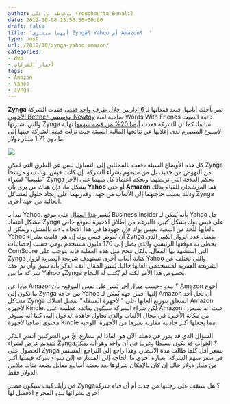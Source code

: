 ```yaml
---
author: يوغرطة بن علي (Youghourta Benali)
date: 2012-10-08 23:50:50+00:00
draft: false
title: 'أيهما سيشتري Zynga؟ Yahoo أم Amazon؟  '
type: post
url: /2012/10/zynga-yahoo-amazon/
categories:
- Web
- أخبار الشركات
tags:
- Amazon
- Yahoo
- zynga
---
```


**Zynga** تمر بأحلك أيامها، فبعد فقدانها لـ [6 إداريين خلال ظرف واحد فقط](https://www.it-scoop.com/2012/08/zynga-chief-creative-officer-verdu-exits-to-start-new-company%e2%80%8e/)، فقدت الشركة [الأخوين Bettner مؤسسي Newtoy](http://www.businessinsider.com/word-with-friends-paul-bettner-david-bettner-newtoy-zynga-departure-2012-10) صاحبة لعبة Words With Friends ذائعة الصيت والتي اشترتها Zynga سابقا، كما أن الشركة فقدت [أيضا 20% من قيمة سهمها](http://www.businessinsider.com/zynga-stock-2012-10) نهاية الأسبوع المنصرم لدى إعلانها عن نتائجها المالية السيئة حيث نزلت قيمة الشركة حينها إلى ما دون 1.71 مليار دولار.




[![](https://www.it-scoop.com/wp-content/uploads/2012/10/zynga-falls.jpg)
](https://www.it-scoop.com/wp-content/uploads/2012/10/zynga-falls.jpg)




كل هذه الأوضاع السيئة دفعت بالمحللين إلى التساؤل ليس عن الطرق التي تُمكن Zynga من النهوض من جديد، بل من سيقوم بشراء الشركة. إن كانت فيس بوك تبدو مرشحا "طبيعيا" لشراء Zynga بحكم العلاقة التي تربطهما وبحكم اعتماد كل منهما على الآخر بشكل ما، فإن هناك من يرى بأن **Yahoo** أو حتى **Amazon** هما المرشحان للقيام بذلك وذلك بسبب حاجتهما إلى الألعاب من جهة، وقدرتهما على إيجاد حلول لمشاكل Zynga الحالية من جهة أخرى.




نبدأ بـ Yahoo. يُشير [هذا المقال](http://www.businessinsider.com/why-yahoo-should-buy-zynga-2012-10) على موقع Business Insider بأنه يُمكن لـ Yahoo حل مشكل اعتماد Zynga على فيس بوك بشكل كبير، فالبرغم من إطلاق الأخيرة لموقع خاص بألعابها للحد من التبعية لفيس بوك فإن جهودها في هذا الاتجاه باءت بالفشل، ويمكن لـ Yahoo أن تُعوض فيس بوك إن هي قامت بشراء Zynga بفضل عدد الزوار الكبير الذي يحظى به موقعها الرئيسي والذي يصل إلى 170 مليون مستخدم يومي حسب إحصائيات ComScore التي استشهد بها المقال. ولكي تنجح مثل هذه العملية فإنه يتوجب على Zynga كتابة ألعاب أخرى تستهدف شريحة العمرية لزوار Yahoo والتي تختلف عن الشريحة العمرية لمستخدمي ألعابها حاليا. يُشير المقال آنف الذكر بأنه سبق وأن تم عقد شراكة ما بين Yahoo وZynga بخصوص هذا الأمر لكنه لم يُكتب له النجاح.




ماذا عن Amazon؟ يبدو -حسب [مقال آخر](http://www.businessinsider.com/amazon-zynga-merger-2012-10) نُشر على نفس الموقع- بأن Amazon أحوج ما تكون إلى Zynga من حاجة Yahoo إليها، فمن جهة يُمكن لـ Amazon أن تحل أحد مشاكل Zynga المتعلق بتوزيع ألعابها على "الأجهزة المتنقلة" بفضل امتلاك Amazon لأجهزة Kindle. لكن شراء الشركة سيكون بفائدة عظيمة على Amazon، حيث أنه سيعزز من مكانة الأخيرة في مجال الألعاب والذي تحاول جاهدة الدخول إليه، كما أنه سيوفر محتوى إضافيا لأجهزة Kindle مما يجعلها أكثر جاذبية مقارنة بغيرها من الأجهزة اللوحية.




السؤال الذي قد يدور في ذهنك الآن هو، لماذا لم تسارع أيٌّ من الشركتين آنفتي الذكر لتقديم عرض لشراء Zynga؟ [الجواب](http://www.businessinsider.com/why-yahoo-should-buy-zynga-2012-10) قد يكون بسيطا وغريبا في آن واحد وهو أنه يمكن الحصول على Zynga بسعر أقل كلما طالت مدة الانتظار، وهذا راجع إلى التراجع المستمر في سعر سهم الشركة. بعبارة أخرى ما الحاجة إلى المسارعة إلى شراء شركة قيمتها أكثر من مليار دولار حاليا إن كان بالإمكان شراؤها بعد بعضة أسابيع مقابل بضعة مئات ملايين الدولار فقط.




في رأيك كيف سيكون مصير Zynga؟ هل ستقف على رجليها من جديد أم أن قيام شركة أخرى بشرائها يبدو المخرج الأفضل لها
